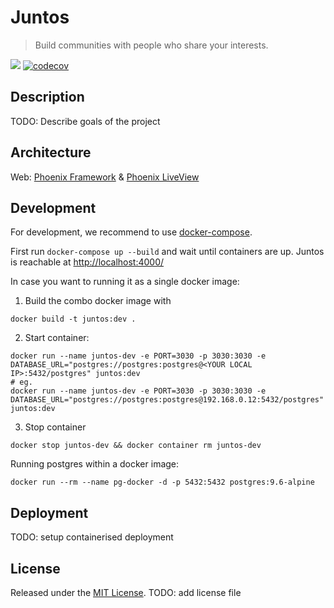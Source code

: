 # Juntos

> Build communities with people who share your interests.




[![](https://github.com/elixir-berlin/juntos/workflows/Unit%20Test/badge.svg)](https://github.com/elixir-berlin/juntos/actions?query=workflow%3A%22Unit+Test%22+branch%3Amaster)
 [![codecov](https://codecov.io/gh/elixir-berlin/juntos/branch/master/graph/badge.svg)](https://codecov.io/gh/elixir-berlin/juntos)


## Description

TODO: Describe goals of the project


## Architecture

Web: [Phoenix Framework]() & [Phoenix LiveView]()



## Development

For development, we recommend to use [docker-compose](https://docs.docker.com/compose/).

First run `docker-compose up --build` and wait until containers are up.
Juntos is reachable at [http://localhost:4000/](http://localhost:4000/)

In case you want to running it as a single docker image:

1) Build the combo docker image with

```shell
docker build -t juntos:dev .
```

2) Start container:

```shell
docker run --name juntos-dev -e PORT=3030 -p 3030:3030 -e DATABASE_URL="postgres://postgres:postgres@<YOUR LOCAL IP>:5432/postgres" juntos:dev
# eg.
docker run --name juntos-dev -e PORT=3030 -p 3030:3030 -e DATABASE_URL="postgres://postgres:postgres@192.168.0.12:5432/postgres" juntos:dev
```

3) Stop container

```shell
docker stop juntos-dev && docker container rm juntos-dev
```

Running postgres within a docker image:

```shell
docker run --rm --name pg-docker -d -p 5432:5432 postgres:9.6-alpine
```

## Deployment

TODO: setup containerised deployment


## License
Released under the [MIT License](./LICENSE).
TODO: add license file


[Phoenix Framework]: https://www.phoenixframework.org
[Phoenix LiveView]: https://github.com/phoenixframework/phoenix_live_view

